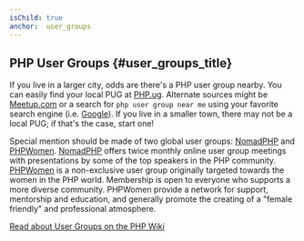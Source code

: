 ```yaml
---
isChild: true
anchor:  user_groups
---
```


## PHP User Groups {#user_groups_title}

If you live in a larger city, odds are there's a PHP user group nearby. You can easily find your local PUG at
[PHP.ug][php-ug]. Alternate sources might be [Meetup.com][meetup] or a search for ```php user group near me```
using your favorite search engine (i.e. [Google][google]). If you live in a smaller town, there may not be a
local PUG; if that's the case, start one!

Special mention should be made of two global user groups: [NomadPHP] and [PHPWomen]. [NomadPHP] offers twice monthly
online user group meetings with presentations by some of the top speakers in the PHP community.
[PHPWomen] is a non-exclusive user group originally targeted towards the women in the PHP world. Membership is open to
everyone who supports a more diverse community. PHPWomen provide a network for support, mentorship and education, and
generally promote the creating of a "female friendly" and professional atmosphere.

[Read about User Groups on the PHP Wiki][php-wiki]

[google]: https://www.google.com/search?q=php+user+group+near+me
[meetup]: http://www.meetup.com/find/
[php-ug]: https://php.ug/
[NomadPHP]: https://nomadphp.com/
[PHPWomen]: https://twitter.com/PHPWomen
[php-wiki]: https://wiki.php.net/usergroups
